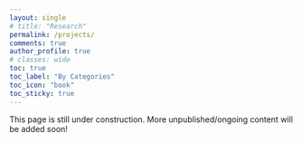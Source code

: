```yaml
---
layout: single
# title: "Research"
permalink: /projects/
comments: true
author_profile: true
# classes: wide
toc: true
toc_label: "By Categories"
toc_icon: "book"
toc_sticky: true
---
```


This page is still under construction. More unpublished/ongoing content will be added soon!


